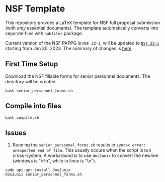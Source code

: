 # NSF Template

This repository provdes a LaTeX template for NSF full proposal submission (with _only_ essential documents). The template automatically converts into separate files with ``subfiles`` package. 

Current version of the NSF PAPPG is ``NSF 22-1``, will be updated to [``NSF 23-1``](https://beta.nsf.gov/policies/pappg/23-1) starting from Jan 30, 2023. The summary of changes is [here](https://beta.nsf.gov/policies/pappg/23-1/summary-changes). 

## First Time Setup
Download the NSF fillable forms for senior personnel documents. The directory will be created. 
```
bash senior_personnel_forms.sh
```

## Compile into files
```
bash compile.sh
```


## Issues
1. Running the ``senior_personnel_forms.sh`` results in ``syntax error: unexpected end of file``. This usually occurs when the script is run cross-system. A workaround is to use ``dos2unix`` to convert the newline (windows is "\r\n", while in linux is "\n").
```
sudo apt-get install dos2unix
dos2unix senior_personnel_forms.sh
```
